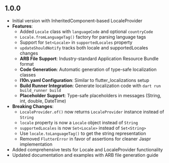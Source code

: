 ## 1.0.0

- Initial version with InheritedComponent-based LocaleProvider
- **Features**:
  - Added `Locale` class with `languageCode` and optional `countryCode`
  - `Locale.fromLanguageTag()` factory for parsing language tags
  - Support for `Set<Locale>` in `supportedLocales` property
  - `updateShouldNotify` tracks both locale and supportedLocales changes
  - **ARB File Support**: Industry-standard Application Resource Bundle format
  - **Code Generation**: Automatic generation of type-safe localization classes
  - **l10n.yaml Configuration**: Similar to flutter_localizations setup
  - **Build Runner Integration**: Generate localization code with `dart run build_runner build`
  - **Placeholder Support**: Type-safe placeholders in messages (String, int, double, DateTime)
- **Breaking Changes**:
  - `LocaleProvider.of()` now returns `LocaleProvider` instance instead of `String`
  - `locale` property is now a `Locale` object instead of `String`
  - `supportedLocales` is now `Set<Locale>` instead of `Set<String>`
  - Use `locale.toLanguageTag()` to get the string representation
  - Removed `FlutterError` in favor of assertions for cleaner Jaspr implementation
- Added comprehensive tests for Locale and LocaleProvider functionality
- Updated documentation and examples with ARB file generation guide
